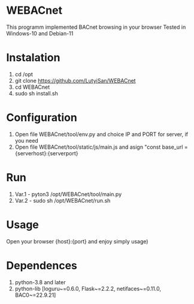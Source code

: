 # WEBACnet
  This programm implemented BACnet browsing in your browser
  Tested in Windows-10 and Debian-11
# Instalation
  1. cd /opt
  2. git clone https://github.com/LutyiSan/WEBACnet
  3. cd WEBACnet
  4. sudo sh install.sh
# Configuration
   1. Open file WEBACnet/tool/env.py and choice IP and PORT for server, if you need
   2. Open file WEBACnet/tool/static/js/main.js and asign "const base_url = {serverhost}:{serverport}
# Run
  1. Var.1 - pyton3 /opt/WEBACnet/tool/main.py
  2. Var.2 - sudo sh /opt/WEBACnet/run.sh
# Usage
  Open your browser {host}:{port} and enjoy simply usage)
# Dependences
  1. python-3.8 and later
  2. python-lib [loguru~=0.6.0,
                  Flask~=2.2.2,
                  netifaces~=0.11.0,
                    BAC0~=22.9.21]


  
